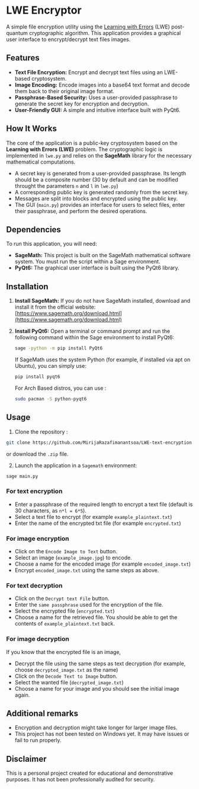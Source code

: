 # LWE Encryptor

A simple file encryption utility using the [Learning with Errors](https://en.wikipedia.org/wiki/Learning_with_errors) (LWE) post-quantum cryptographic algorithm. This application provides a graphical user interface to encrypt/decrypt text files images.

## Features

-   **Text File Encryption:** Encrypt and decrypt text files using an LWE-based cryptosystem.
-   **Image Encoding:** Encode images into a base64 text format and decode them back to their original image format.
-   **Passphrase-Based Security:** Uses a user-provided passphrase to generate the secret key for encryption and decryption.
-   **User-Friendly GUI:** A simple and intuitive interface built with PyQt6.

## How It Works

The core of the application is a public-key cryptosystem based on the **Learning with Errors (LWE)** problem. The cryptographic logic is implemented in `lwe.py` and relies on the **SageMath** library for the necessary mathematical computations.

-   A secret key is generated from a user-provided passphrase. Its length should be a composite number (30 by default and can be modified throught the parameters `n` and `l` in `lwe.py`)
-   A corresponding public key is generated randomly from the secret key.
-   Messages are split into blocks and encrypted using the public key.
-   The GUI (`main.py`) provides an interface for users to select files, enter their passphrase, and perform the desired operations.

## Dependencies

To run this application, you will need:

-   **SageMath:** This project is built on the SageMath mathematical software system. You must run the script within a Sage environment.
-   **PyQt6:** The graphical user interface is built using the PyQt6 library.

## Installation

1.  **Install SageMath:**
    If you do not have SageMath installed, download and install it from the official website: [https://www.sagemath.org/download.html](https://www.sagemath.org/download.html)

2.  **Install PyQt6:**
    Open a terminal or command prompt and run the following command within the Sage environment to install PyQt6:
    ```bash
    sage -python -m pip install PyQt6
    ```
    If SageMath uses the system Python (for example, if installed via apt on Ubuntu), you can simply use:
    ```bash
    pip install pyqt6
    ```
    For Arch Based distros, you can use :
    ```bash
    sudo pacman -S python-pyqt6
    ```
## Usage

1.  Clone the repository :
```bash
git clone https://github.com/MirijaRazafimanantsoa/LWE-text-encryption.git
```
or download the `.zip` file.

2.  Launch the application in a `Sagemath` environment:
```bash
sage main.py
```
### For text encryption
- Enter a passphrase of the required length to encrypt a text file (default is 30 characters, as `n*l = 6*5`).
- Select a text file to encrypt (for example `example_plaintext.txt`)
- Enter the name of the encrypted txt file (for example `encrypted.txt`)

### For image encryption
- Click on the `Encode Image to Text` button.
- Select an image (`example_image.jpg`) to encode.
- Choose a name for the encoded image (for example `encoded_image.txt`)
- Encrypt `encoded_image.txt` using the same steps as above.

### For text decryption
- Click on the `Decrypt text File` button.
- Enter the `same passphrase` used for the encryption of the file.
- Select the encrypted file (`encrypted.txt`)
- Choose a name for the retrieved file. You should be able to get the contents of `example_plaintext.txt` back.

### For image decryption
If you know that the encrypted file is an image,
- Decrypt the file using the same steps as text decryption (for example, choose `decrypted_image.txt` as the name)
- Click on the `Decode Text to Image` button.
- Select the wanted file (`decrypted_image.txt`)
- Choose a name for your image and you should see the initial image again.


## Additional remarks
- Encryption and decryption might take longer for larger image files.
- This project has not been tested on Windows yet. It may have issues or fail to run properly.

## Disclaimer

This is a personal project created for educational and demonstrative purposes. It has not been professionally audited for security.
